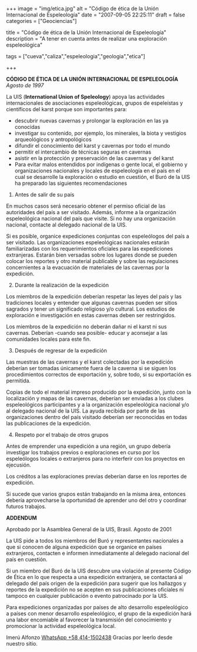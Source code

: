 +++
image = "img/etica.jpg" 
alt = "Código de ética de la Unión Internacional de Espeleología" 
date = "2007-09-05 22:25:11"
draft = false 
categories = ["Geociencias"] 

title = "Código de ética de la Unión Internacional de Espeleología" 
description = "A tener en cuenta antes de realizar una exploración espeleológica" 

tags = ["cueva","caliza","espeleologia","geologia","etica"]

+++

**CÓDIGO DE ÉTICA DE LA UNIÓN INTERNACIONAL DE ESPELEOLOGÍA**  
*Agosto de 1997*

La UIS (**International Union of Speleology**) apoya las actividades internacionales de asociaciones espeleológicas, grupos de espeleístas y científicos del karst porque son importantes para:

- descubrir nuevas cavernas y prolongar la exploración en las ya conocidas
- investigar su contenido, por ejemplo, los minerales, la biota y vestigios arqueológicos y antropológicos
- difundir el conocimiento del karst y cavernas por todo el mundo
- permitir el intercambio de técnicas seguras en cavernas
- asistir en la protección y preservación de las cavernas y del karst
- Para evitar malos entendidos por indígenas o gente local, el gobierno y organizaciones nacionales y locales de espeleología en el país en el cual se desarrolle la exploración o estudio en cuestión, el Buró de la UIS ha preparado las siguientes recomendaciones

1. Antes de salir de su país

En muchos casos será necesario obtener el permiso oficial de las autoridades del país a ser visitado. Además, informe a la organización espeleológica nacional del país que visite. Si no hay una organización nacional, contacte al delegado nacional de la UIS.

Si es posible, organice expediciones conjuntas con espeleólogos del país a ser visitado. Las organizaciones espeleológicas nacionales estarán familiarizadas con los requerimientos oficiales para las expediciones extranjeras. Estarán bien versadas sobre los lugares donde se pueden colocar los reportes y otro material publicable y sobre las regulaciones concernientes a la evacuación de materiales de las cavernas por la expedición.

2. Durante la realización de la expedición

Los miembros de la expedición deberían respetar las leyes del país y las tradiciones locales y entender que algunas cavernas pueden ser sitios sagrados y tener un significado religioso y/o cultural. Los estudios de exploración e investigación en estas cavernas deben ser restringidos.

Los miembros de la expedición no deberán dañar ni el karst ni sus cavernas. Deberían -cuando sea posible- educar y aconsejar a las comunidades locales para este fin.

3. Después de regresar de la expedición

Las muestras de las cavernas y el karst colectadas por la expedición deberían ser tomadas únicamente fuera de la caverna si se siguen los procedimientos correctos de exportación y, sobre todo, si su exportación es permitida.

Copias de todo el material impreso producido por la expedición, junto con la localización y mapas de las cavernas, deberían ser enviadas a los clubes espeleológicos participantes y a la organización espeleológica nacional y/o al delegado nacional de la UIS. La ayuda recibida por parte de las organizaciones dentro del país visitado deberían ser reconocidas en todas las publicaciones de la expedición.

4. Respeto por el trabajo de otros grupos

Antes de emprender una expedición a una región, un grupo debería investigar los trabajos previos o exploraciones en curso por los espeleólogos locales o extranjeros para no interferir con los proyectos en ejecusión.

Los créditos a las exploraciones previas deberían darse en los reportes de expedición.

Si sucede que varios grupos están trabajando en la misma área, entonces debería aprovecharse la oportunidad de aprender uno del otro y coordinar futuros trabajos.

**ADDENDUM**

Aprobado por la Asamblea General de la UIS, Brasil. Agosto de 2001

La UIS pide a todos los miembros del Buró y representantes nacionales a que si conocen de alguna expedición que se organice en países extranjeros, contacten e informen inmediatamente al delegado nacional del país en cuestión.

Si un miembro del Buró de la UIS descubre una violación al presente Código de Ética en lo que respecta a una expedición extranjera, se contactará al delegado del país origen de la expedición para sugerir que los hallazgos y reportes de la expedición no se acepten en sus publicaciones oficiales ni tampoco en cualquier publicación o evento patrocinado por la UIS.

Para expediciones organizadas por países de alto desarrollo espeleológico a países con menor desarrollo espeleológico, el grupo de la expedición hará una labor encomiable al favorecer la transmisión del conocimiento y promocionar la actividad espeleológica local.

Imerú Alfonzo [WhatsApp +58 414-1502438](https://wa.me/584141502438)
Gracias por leerlo desde nuestro sitio.
